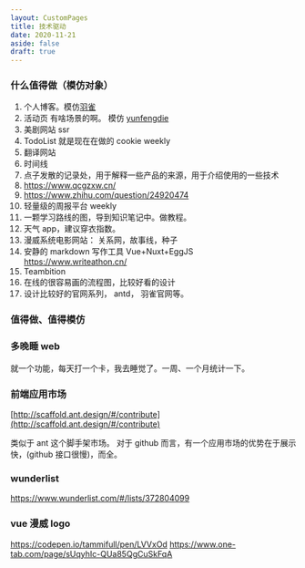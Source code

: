 ```yaml
---
layout: CustomPages
title: 技术驱动
date: 2020-11-21
aside: false
draft: true
---
```


### 什么值得做（模仿对象）

1. 个人博客。模仿[羽雀](https://www.yuque.com/)
2. 活动页 有啥场景的啊。 模仿 [yunfengdie](yunfengdie.com)
3. 美剧网站 ssr
4. TodoList 就是现在在做的 cookie weekly
5. 翻译网站
6. 时间线
7. 点子发散的记录处，用于解释一些产品的来源，用于介绍使用的一些技术
8. https://www.qcgzxw.cn/
9. https://www.zhihu.com/question/24920474
10. 轻量级的周报平台 weekly
11. 一颗学习路线的图，导到知识笔记中。做教程。
12. 天气 app，建议穿衣指数。
13. 漫威系统电影网站： 关系网，故事线，种子
14. 安静的 markdown 写作工具 Vue+Nuxt+EggJS https://www.writeathon.cn/
15. Teambition
16. 在线的很容易画的流程图，比较好看的设计
17. 设计比较好的官网系列， antd， 羽雀官网等。

### 值得做、值得模仿

### 多晚睡 web

就一个功能，每天打一个卡，我去睡觉了。一周、一个月统计一下。

### 前端应用市场

[http://scaffold.ant.design/#/contribute](http://scaffold.ant.design/#/contribute)

类似于 ant 这个脚手架市场。 对于 github 而言，有一个应用市场的优势在于展示快，(github 接口很慢)，而全。

### wunderlist

https://www.wunderlist.com/#/lists/372804099

### vue 漫威 logo

https://codepen.io/tammifull/pen/LVVxOd
https://www.one-tab.com/page/sUqyhIc-QUa85QgCuSkFqA

